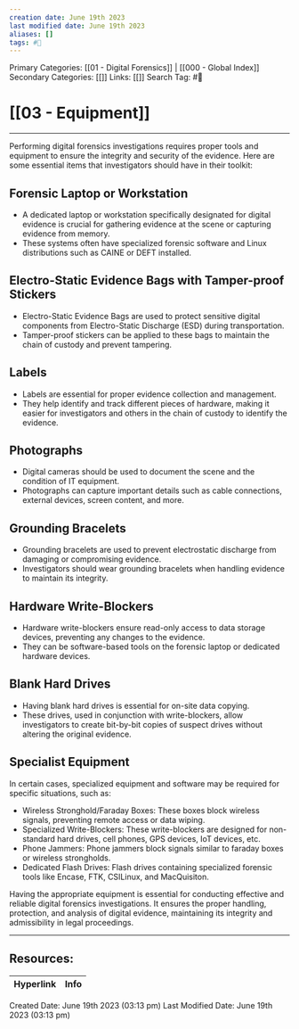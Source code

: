 ```yaml
---
creation date: June 19th 2023
last modified date: June 19th 2023
aliases: []
tags: #📖
---
```


Primary Categories: [[01 - Digital Forensics]] | [[000 - Global Index]] 
Secondary Categories: [[]] 
Links: [[]] 
Search Tag: #📖  

# [[03 - Equipment]]  
---

Performing digital forensics investigations requires proper tools and equipment to ensure the integrity and security of the evidence. Here are some essential items that investigators should have in their toolkit:

## Forensic Laptop or Workstation
- A dedicated laptop or workstation specifically designated for digital evidence is crucial for gathering evidence at the scene or capturing evidence from memory.
- These systems often have specialized forensic software and Linux distributions such as CAINE or DEFT installed.

## Electro-Static Evidence Bags with Tamper-proof Stickers
- Electro-Static Evidence Bags are used to protect sensitive digital components from Electro-Static Discharge (ESD) during transportation.
- Tamper-proof stickers can be applied to these bags to maintain the chain of custody and prevent tampering.

## Labels
- Labels are essential for proper evidence collection and management.
- They help identify and track different pieces of hardware, making it easier for investigators and others in the chain of custody to identify the evidence.

## Photographs
- Digital cameras should be used to document the scene and the condition of IT equipment.
- Photographs can capture important details such as cable connections, external devices, screen content, and more.

## Grounding Bracelets
- Grounding bracelets are used to prevent electrostatic discharge from damaging or compromising evidence.
- Investigators should wear grounding bracelets when handling evidence to maintain its integrity.

## Hardware Write-Blockers
- Hardware write-blockers ensure read-only access to data storage devices, preventing any changes to the evidence.
- They can be software-based tools on the forensic laptop or dedicated hardware devices.

## Blank Hard Drives
- Having blank hard drives is essential for on-site data copying.
- These drives, used in conjunction with write-blockers, allow investigators to create bit-by-bit copies of suspect drives without altering the original evidence.

## Specialist Equipment
In certain cases, specialized equipment and software may be required for specific situations, such as:

- Wireless Stronghold/Faraday Boxes: These boxes block wireless signals, preventing remote access or data wiping.
- Specialized Write-Blockers: These write-blockers are designed for non-standard hard drives, cell phones, GPS devices, IoT devices, etc.
- Phone Jammers: Phone jammers block signals similar to faraday boxes or wireless strongholds.
- Dedicated Flash Drives: Flash drives containing specialized forensic tools like Encase, FTK, CSILinux, and MacQuisiton.

Having the appropriate equipment is essential for conducting effective and reliable digital forensics investigations. It ensures the proper handling, protection, and analysis of digital evidence, maintaining its integrity and admissibility in legal proceedings.


___

## Resources:

| Hyperlink | Info |
| --------- | ---- |


Created Date: June 19th 2023 (03:13 pm) 
Last Modified Date: June 19th 2023 (03:13 pm)
